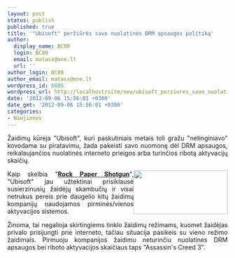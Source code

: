 ```yaml
---
layout: post
status: publish
published: true
title: '"Ubisoft" peržiūrės savo nuolatinės DRM apsaugos politiką'
author:
  display_name: BC00
  login: BC00
  email: matasx@one.lt
  url: ''
author_login: BC00
author_email: matasx@one.lt
wordpress_id: 6885
wordpress_url: http://localhost/site/new/ubisoft_perziures_savo_nuolatinio_drm_politika/
date: '2012-09-06 15:56:01 +0300'
date_gmt: '2012-09-06 15:56:01 +0300'
categories:
- Naujienos
---
```

<p style="text-align: justify;">
	Žaidimų kūrėja &quot;Ubisoft&quot;, kuri paskutiniais metais toli gražu &quot;netinginiavo&quot; kovodama su piratavimu, žada pakeisti savo nuomonę dėl DRM apsaugos, reikalaujančios nuolatinės interneto prieigos arba turinčios ribotą aktyvacijų skaičių.</p>
<p style="text-align: justify;">
	<img alt="" src="http://technews.lt/userfiles/ubisoftdrm.jpg" style="width: 215px; height: 100px; float: right;" />Kaip skelbia &quot;<a href="http://www.rockpapershotgun.com/"><strong>Rock Paper Shotgun</strong></a>&quot;, &quot;Ubisoft&quot; jau užtektinai prisiklausė susierzinusių žaidėjų skambučių ir visai netrukus pereis prie daugelio kitų žaidimų kompanijų naudojamos pirminės/vienos aktyvacijos sistemos.</p>
<p style="text-align: justify;">
	Žinoma, tai negalioja skirtingiems tinklo žaidimų režimams, kuomet žaidėjas privalo prisijungti prie interneto, tačiau situacija pasikeis su vieno režimo žaidimais. Pirmuoju kompanijos žaidimu neturinčiu nuolatinės DRM apsaugos bei riboto aktyvacijos skaičiaus taps &quot;Assassin&#39;s Creed 3&quot;.</p>
